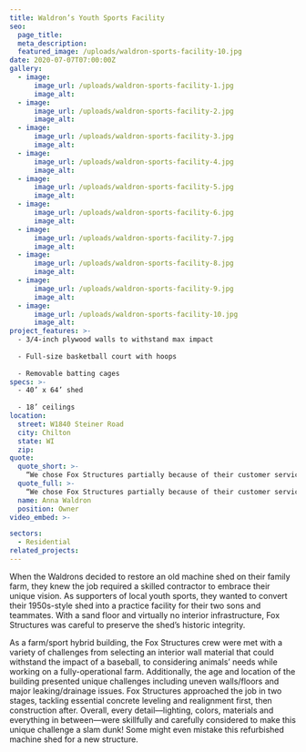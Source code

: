 ```yaml
---
title: Waldron’s Youth Sports Facility
seo:
  page_title:
  meta_description:
  featured_image: /uploads/waldron-sports-facility-10.jpg
date: 2020-07-07T07:00:00Z
gallery: 
  - image: 
      image_url: /uploads/waldron-sports-facility-1.jpg
      image_alt:
  - image: 
      image_url: /uploads/waldron-sports-facility-2.jpg
      image_alt:
  - image: 
      image_url: /uploads/waldron-sports-facility-3.jpg
      image_alt:
  - image: 
      image_url: /uploads/waldron-sports-facility-4.jpg
      image_alt:
  - image: 
      image_url: /uploads/waldron-sports-facility-5.jpg
      image_alt:
  - image: 
      image_url: /uploads/waldron-sports-facility-6.jpg
      image_alt:
  - image: 
      image_url: /uploads/waldron-sports-facility-7.jpg
      image_alt:
  - image: 
      image_url: /uploads/waldron-sports-facility-8.jpg
      image_alt:
  - image: 
      image_url: /uploads/waldron-sports-facility-9.jpg
      image_alt:
  - image: 
      image_url: /uploads/waldron-sports-facility-10.jpg
      image_alt:
project_features: >-
  - 3/4-inch plywood walls to withstand max impact
  
  - Full-size basketball court with hoops
  
  - Removable batting cages
specs: >-
  - 40’ x 64’ shed
  
  - 18’ ceilings
location:
  street: W1840 Steiner Road
  city: Chilton
  state: WI
  zip:
quote:
  quote_short: >-
    “We chose Fox Structures partially because of their customer service. Their follow-up and responses were above and beyond what we’ve experienced with other contractors, and they continued that throughout the whole project”
  quote_full: >-
    “We chose Fox Structures partially because of their customer service. Their follow-up and responses were above and beyond what we’ve experienced with other contractors, and they continued that throughout the whole project. They shared and respected our vision and told us what we needed to do to maintain the building’s historic integrity. The crew was very professional. I felt safe and confident that they were all professionals. Their steel work was above average, and they were super careful and respectful of the money we’d already put into the building. I would definitely recommend Fox Structures to someone else.”
  name: Anna Waldron
  position: Owner
video_embed: >-

sectors:
  - Residential
related_projects: 
---
```


When the Waldrons decided to restore an old machine shed on their family farm, they knew the job required a skilled contractor to embrace their unique vision. As supporters of local youth sports, they wanted to convert their 1950s-style shed into a practice facility for their two sons and teammates. With a sand floor and virtually no interior infrastructure, Fox Structures was careful to preserve the shed’s historic integrity.

As a farm/sport hybrid building, the Fox Structures crew were met with a variety of challenges from selecting an interior wall material that could withstand the impact of a baseball, to considering animals’ needs while working on a fully-operational farm. Additionally, the age and location of the building presented unique challenges including uneven walls/floors and major leaking/drainage issues. Fox Structures approached the job in two stages, tackling essential concrete leveling and realignment first, then construction after. Overall, every detail—lighting, colors, materials and everything in between—were skillfully and carefully considered to make this unique challenge a slam dunk! Some might even mistake this refurbished machine shed for a new structure.
